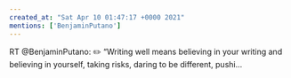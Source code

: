 ```yaml
---
created_at: "Sat Apr 10 01:47:17 +0000 2021"
mentions: ['BenjaminPutano']
---
```


RT @BenjaminPutano: ✏️ “Writing well means believing in your writing and believing in yourself, taking risks, daring to be different, pushi…